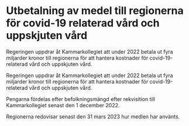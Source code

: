 # Utbetalning av medel till regionerna för covid-19 relaterad vård och uppskjuten vård

Regeringen uppdrar åt Kammarkollegiet att under 2022 betala ut fyra miljarder kronor till regionerna för att hantera kostnader för covid-19-relaterad vård och uppskjuten vård.


Regeringen uppdrar åt Kammarkollegiet att under 2022 betala ut fyra miljarder kronor till regionerna för att hantera kostnader för covid-19-relaterad vård och uppskjuten vård.


Pengarna fördelas efter befolkningsmängd efter rekvisition till Kammarkollegiet senast den 1 december 2022.

Regionerna redovisar senast den 31 mars 2023 hur medlen har använts.
